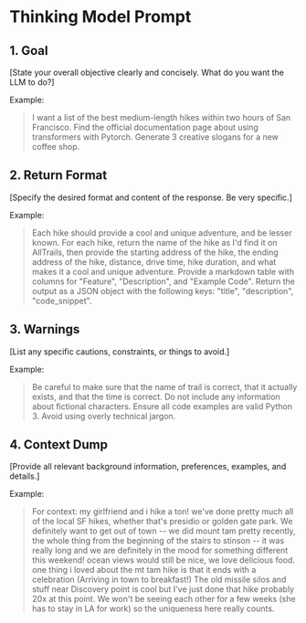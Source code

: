 # Thinking Model Prompt

## **1. Goal**

[State your overall objective clearly and concisely.  What do you want the LLM to do?]

Example:
> I want a list of the best medium-length hikes within two hours of San Francisco.
> Find the official documentation page about using transformers with Pytorch.
> Generate 3 creative slogans for a new coffee shop.

## **2. Return Format**

[Specify the desired format and content of the response. Be very specific.]

Example:
> Each hike should provide a cool and unique adventure, and be lesser known.
> For each hike, return the name of the hike as I'd find it on AllTrails, then provide the starting address of the hike, the ending address of the hike, distance, drive time, hike duration, and what makes it a cool and unique adventure.
> Provide a markdown table with columns for "Feature", "Description", and "Example Code".
> Return the output as a JSON object with the following keys: "title", "description", "code_snippet".

## **3. Warnings**

[List any specific cautions, constraints, or things to avoid.]

Example:
> Be careful to make sure that the name of trail is correct, that it actually exists, and that the time is correct.
> Do not include any information about fictional characters.
> Ensure all code examples are valid Python 3.
> Avoid using overly technical jargon.

## **4. Context Dump**

[Provide all relevant background information, preferences, examples, and details.]

Example:
> For context: my girlfriend and i hike a ton! we've done pretty much all of the local SF hikes, whether that's presidio or golden gate park. We definitely want to get out of town -- we did mount tam pretty recently, the whole thing from the beginning of the stairs to stinson -- it was really long and we are definitely in the mood for something different this weekend! ocean views would still be nice, we love delicious food. one thing i loved about the mt tam hike is that it ends with a celebration (Arriving in town to breakfast!) The old missile silos and stuff near Discovery point is cool but I've just done that hike probably 20x at this point. We won't be seeing each other for a few weeks (she has to stay in LA for work) so the uniqueness here really counts.

